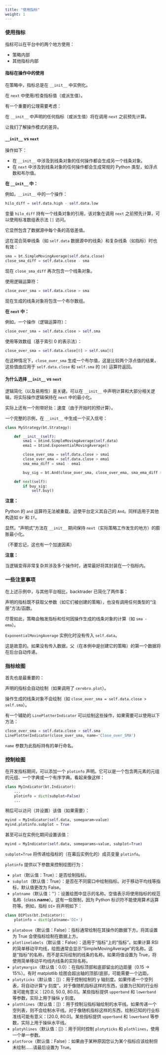 ```yaml
---
title: "使用指标"
weight: 1
---
```


### 使用指标

指标可以在平台中的两个地方使用：

- 策略内部
- 其他指标内部

#### 指标在操作中的使用

在策略中，指标总是在 `__init__` 中实例化。

在 `next` 中使用/检查指标值（或派生值）。

有一个重要的公理需要考虑：

在 `__init__` 中声明的任何指标（或派生值）将在调用 `next` 之前预先计算。

让我们了解操作模式的差异。

#### `__init__` vs `next`

操作如下：

- 在 `__init__` 中涉及到线条对象的任何操作都会生成另一个线条对象。
- 在 `next` 中涉及到线条对象的任何操作都会生成常规的 Python 类型，如浮点数和布尔值。

**在 `__init__` 中：**

例如，`__init__` 中的一个操作：

```python
hilo_diff = self.data.high - self.data.low
```

变量 `hilo_diff` 持有一个线条对象的引用，该对象在调用 `next` 之前预先计算，可以使用标准数组表示法 `[]` 访问。

它显然包含了数据源中每个条的高低差值。

这在混合简单线条（如 `self.data` 数据源中的线条）和复杂线条（如指标）时也有效：

```python
sma = bt.SimpleMovingAverage(self.data.close)
close_sma_diff = self.data.close - sma
```

现在 `close_sma_diff` 再次包含一个线条对象。

使用逻辑运算符：

```python
close_over_sma = self.data.close > sma
```

现在生成的线条对象将包含一个布尔数组。

**在 `next` 中：**

例如，一个操作（逻辑运算符）：

```python
close_over_sma = self.data.close > self.sma
```

使用等效数组（基于索引 0 的表示法）：

```python
close_over_sma = self.data.close[0] > self.sma[0]
```

在这种情况下，`close_over_sma` 生成一个布尔值，这是比较两个浮点值的结果，这些值由应用于 `self.data.close` 和 `self.sma` 的 `[0]` 运算符返回。

#### 为什么选择 `__init__` vs `next`

逻辑简化（以及易用性）是关键。可以在 `__init__` 中声明计算和大部分相关逻辑，将实际操作逻辑保持在 `next` 中的最小化。

实际上还有一个附带好处：速度（由于开始时的预计算）。

一个完整的示例，在 `__init__` 中生成一个买入信号：

```python
class MyStrategy(bt.Strategy):

    def __init__(self):
        sma1 = btind.SimpleMovingAverage(self.data)
        ema1 = btind.ExponentialMovingAverage()

        close_over_sma = self.data.close > sma1
        close_over_ema = self.data.close > ema1
        sma_ema_diff = sma1 - ema1

        buy_sig = bt.And(close_over_sma, close_over_ema, sma_ema_diff > 0)

    def next(self):
        if buy_sig:
            self.buy()
```

**注意：**

Python 的 `and` 运算符无法被重载，迫使平台定义其自己的 `And`。同样适用于其他构造如 `Or` 和 `If`。

显然，“声明式”方法在 `__init__` 期间保持 `next`（实际策略工作发生的地方）的膨胀最小化。

（不要忘记，这也有一个加速因素）

**注意：**

当逻辑变得非常复杂并涉及多个操作时，通常最好将其封装在一个指标内。

### 一些注意事项

在上述示例中，与其他平台相比，backtrader 已简化了两件事：

声明的指标既不获取父参数（如它们被创建的策略），也没有调用任何类型的“注册”方法/函数。

尽管如此，策略会触发指标和任何因操作生成的线条对象的计算（如 `sma - ema`）。

`ExponentialMovingAverage` 实例化时没有传入 `self.data`。

这是故意的。如果没有传入数据，父（在本例中是创建它的策略）的第一个数据将在后台自动传递。

### 指标绘图

首先也是最重要的：

声明的指标会自动绘制（如果调用了 `cerebro.plot`）。

操作生成的线条对象不会绘制（如 `close_over_sma = self.data.close > self.sma`）。

有一个辅助的 `LinePlotterIndicator` 可以绘制这些操作，如果需要可以使用以下方法：

```python
close_over_sma = self.data.close > self.sma
LinePlotterIndicator(close_over_sma, name='Close_over_SMA')
```

`name` 参数为此指标持有的单行命名。

### 控制绘图

在开发指标期间，可以添加一个 `plotinfo` 声明。它可以是一个包含两元素的元组的元组、一个字典或一个有序字典。看起来像这样：

```python
class MyIndicator(bt.Indicator):
    ...
    plotinfo = dict(subplot=False)
    ...
```

稍后可以访问（并设置）该值（如果需要）：

```python
myind = MyIndicator(self.data, someparam=value)
myind.plotinfo.subplot = True
```

甚至可以在实例化期间设置该值：

```python
myind = MyIndicator(self.data, someparams=value, subplot=True)
```

`subplot=True` 将传递给指标的（在幕后实例化的）成员变量 `plotinfo`。

`plotinfo` 提供以下参数来控制绘图行为：

- `plot`（默认值：True）：是否绘制指标。
- `subplot`（默认值：True）：是否在不同窗口中绘制指标。对于移动平均线等指标，默认值更改为 False。
- `plotname`（默认值：''）：设置绘图中显示的名称。空值表示将使用指标的规范名称（class.__name__）。这有一些限制，因为 Python 标识符不能使用算术运算符等。例如，指标 `DI+` 将声明如下：

```python
class DIPlus(bt.Indicator):
    plotinfo = dict(plotname='DI+')
```

- `plotabove`（默认值：False）：指标通常绘制在其操作的数据下方。将其设置为 True 会使指标绘制在数据上方。
- `plotlinelabels`（默认值：False）：适用于“指标”上的“指标”。如果计算 RSI 的简单移动平均线，绘图通常会显示“SimpleMovingAverage”的名称。这是“指标”的名称，而不是实际绘制的线条的名称。如果将值设置为 True，将使用简单移动平均线内线条的实际名称。
- `plotymargin`（默认值：0.0）：在指标顶部和底部留出的边距量（0.15 -> 15%）。有时 matplotlib 绘图会超出轴的顶部/底部，可能需要一个边距。
- `plotyticks`（默认值：[]）：用于控制绘制的 y 轴刻度。如果传递一个空列表，将自动计算“y 刻度”。对于像随机指标这样的东西，设置为已知的行业标准可能有意义：[20.0, 50.0, 80.0]。某些指标提供 `upperband` 和 `lowerband` 等参数，实际上用于操纵 y 刻度。
- `plothlines`（默认值：[]）：用于控制沿指标轴绘制的水平线。如果传递一个空列表，则不会绘制水平线。对于像随机指标这样的东西，绘制已知的行业标准线可能有意义：[20.0, 80.0]。某些指标提供 `upperband` 和 `lowerband` 等参数，实际上用于操纵水平线。
- `plotyhlines`（默认值：[]）：用于同时控制 `plotyticks` 和 `plothlines`，使用一个单一参数。
- `plotforce`（默认值：False）：如果由于某种原因您认为某个指标应该绘制但未绘制……请最后设置为 True。
